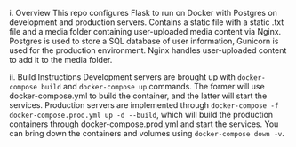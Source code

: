 i. Overview
   This repo configures Flask to run on Docker with Postgres on development and production servers. Contains a static file with a static .txt file and a media folder containing user-uploaded media content via Nginx. Postgres is used to store a SQL database of user information, Gunicorn is used for the production environment. Nginx handles user-uploaded content to add it to the media folder.  

ii. Build Instructions
   Development servers are brought up with ``docker-compose build`` and ``docker-compose up`` commands. The former will use docker-compose.yml to build the container, and the latter will start the services. Production servers are implemented through ``docker-compose -f docker-compose.prod.yml up -d --build``, which will build the production containers through docker-compose.prod.yml and start the services. You can bring down the containers and volumes using ``docker-compose down -v``. 
